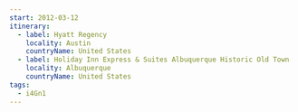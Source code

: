 ```yaml
---
start: 2012-03-12
itinerary:
  - label: Hyatt Regency
    locality: Austin
    countryName: United States
  - label: Holiday Inn Express & Suites Albuquerque Historic Old Town
    locality: Albuquerque
    countryName: United States
tags:
  - i4Gn1
---
```


